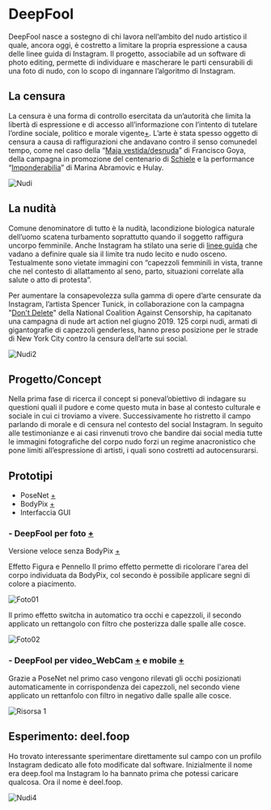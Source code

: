 # DeepFool
DeepFool nasce a sostegno di chi lavora nell’ambito del nudo artistico il quale, ancora oggi, è costretto a limitare la propria espressione a causa delle linee guida di Instagram. Il progetto, associabile ad un software di photo editing, permette di individuare e mascherare le parti censurabili di una foto di nudo, con lo scopo di ingannare l’algoritmo di Instagram.

## La censura 
La censura è una forma di controllo esercitata da un’autorità che limita la libertà di espressione e di accesso all’informazione con l’intento di tutelare l’ordine sociale, politico e morale vigente[+](https://magazine.artland.com/the-fear-of-artcontemporary-art-censorship/). L’arte è stata spesso oggetto di censura a causa di raffigurazioni che andavano contro il senso comunedel tempo, come nel caso della “[Maja vestida/desnuda](https://libreriamo.it/arte/le-10-opere-censurate-storia-arte/)” di Francisco Goya, della campagna in promozione del centenario di [Schiele](https://www.theguardian.com/cities/2018/oct/08/repulsiveto-children-and-adults-howexplicit-should-public-art-get) e la performance  “[Imponderabilia](http://www.artefiera.it/osservatorio-artefiera/renatobarilli/10131.html?FROM=site)” di Marina Abramovic e Hulay. 

![Nudi](https://user-images.githubusercontent.com/60677625/122681590-433a0280-d1f5-11eb-83ed-8ce5298ed40d.jpg)

## La nudità
Comune denominatore di tutto è la nudità, lacondizione biologica naturale dell’uomo scatena turbamento soprattutto quando il soggetto raffigura uncorpo femminile. Anche Instagram ha stilato una serie di [linee guida](https://www.facebook.com/communitystandards/adult_nudity_sexual_activity) che vadano a definire quale sia il limite tra nudo lecito e nudo osceno. Testualmente sono vietate immagini con “capezzoli femminili in vista, tranne che nel contesto di allattamento al seno, parto, situazioni correlate alla salute o atto di protesta”.

Per aumentare la consapevolezza sulla gamma di opere d’arte censurate da Instagram, l’artista Spencer Tunick, in collaborazione con la campagna "[Don't Delete](https://dontdelete.art/)" della National Coalition Against Censorship, ha capitanato una campagna di nude art action nel giugno 2019. 125 corpi nudi, armati di gigantografie di capezzoli genderless, hanno preso posizione per le strade di New York City contro la censura dell’arte sui social.

![Nudi2](https://user-images.githubusercontent.com/60677625/122681969-2d2d4180-d1f7-11eb-841a-6a56b8a5dd81.jpg)

## Progetto/Concept
Nella prima fase di ricerca il concept si poneval’obiettivo di indagare su questioni quali il pudore e come questo muta in base al contesto culturale e sociale in cui ci troviamo a vivere. Successivamente ho ristretto il campo parlando di morale e di censura nel contesto del social Instagram. In seguito alle testimonianze e ai casi rinvenuti trovo che bandire dai social media tutte le immagini fotografiche del corpo nudo forzi un regime anacronistico che pone limiti all’espressione di artisti, i quali sono costretti ad autocensurarsi.

## Prototipi
- PoseNet [+](https://learn.ml5js.org/#/reference/posenet)
- BodyPix [+](https://learn.ml5js.org/#/reference/bodypix)
- Interfaccia GUI

### - DeepFool per foto [+](https://editor.p5js.org/kaappa/full/tlxHlf9u4) 
Versione veloce senza BodyPix [+](https://editor.p5js.org/kaappa/full/yoEy-JMX0)

Effetto Figura e Pennello
Il primo effetto permette di ricolorare l'area del corpo individuata da BodyPix, col secondo è possibile applicare segni di colore a piacimento.

![Foto01](https://user-images.githubusercontent.com/60677625/122681002-7fb82f00-d1f2-11eb-8bdf-86d81c9d27dd.jpg)

Il primo effetto switcha in automatico tra occhi e capezzoli, il secondo applicato un rettangolo con filtro che posterizza dalle spalle alle cosce.

![Foto02](https://user-images.githubusercontent.com/60677625/122682014-6665b180-d1f7-11eb-86c2-5ae9891d57bc.jpg)

### - DeepFool per video_WebCam [+](https://editor.p5js.org/kaappa/full/M3Euzb-gV) e mobile [+](https://editor.p5js.org/kaappa/full/r20UfuKeB)
Grazie a PoseNet nel primo caso vengono rilevati gli occhi posizionati automaticamente in corrispondenza dei capezzoli, nel secondo viene applicato un rettanfolo con filtro in negativo dalle spalle alle cosce.

![Risorsa 1](https://user-images.githubusercontent.com/60677625/122682255-a9745480-d1f8-11eb-81e1-7f55617353e5.png)

## Esperimento: deel.foop
Ho trovato interessante sperimentare direttamente sul campo con un profilo Instagram dedicato alle foto modificate dal software. Inizialmente il nome era deep.fool ma Instagram lo ha bannato prima che potessi caricare qualcosa. Ora il nome è deel.foop.

![Nudi4](https://user-images.githubusercontent.com/60677625/122683017-fe19ce80-d1fc-11eb-98f1-d4e6b3b64d04.png)








